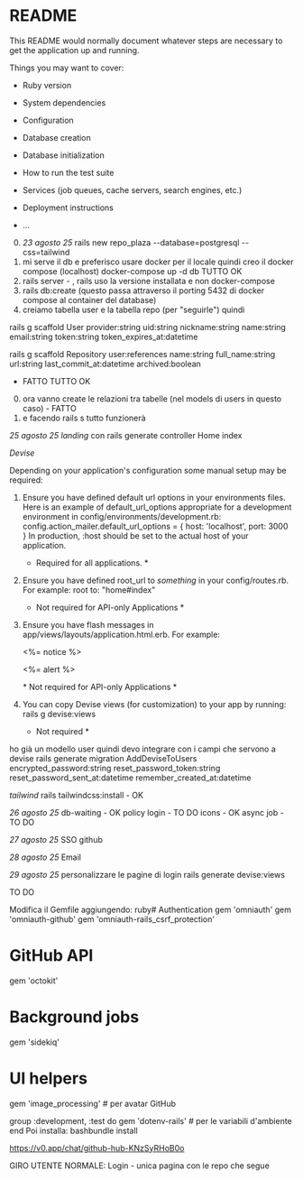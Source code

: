 # README

This README would normally document whatever steps are necessary to get the
application up and running.

Things you may want to cover:

* Ruby version

* System dependencies

* Configuration

* Database creation

* Database initialization

* How to run the test suite

* Services (job queues, cache servers, search engines, etc.)

* Deployment instructions

* ...

0. _23 agosto 25_ rails new repo_plaza --database=postgresql --css=tailwind
0. mi serve il db e preferisco usare docker per il locale
quindi creo il docker compose (localhost)
docker-compose up -d db TUTTO OK
0. rails server - , rails uso la versione installata e non docker-compose
0. rails db:create (questo passa attraverso il porting 5432 di docker compose al container del database)
0. creiamo tabella user e la tabella repo (per "seguirle")
quindi 

rails g scaffold User provider:string uid:string nickname:string name:string email:string token:string token_expires_at:datetime

rails g scaffold Repository user:references name:string full_name:string url:string last_commit_at:datetime archived:boolean

- FATTO TUTTO OK
0. ora vanno create le relazioni tra tabelle (nel models di users in questo caso) - FATTO
0. e facendo rails s tutto funzionerà



_25 agosto 25_
*landing* con rails generate controller Home index

*Devise*

Depending on your application's configuration some manual setup may be required:

  1. Ensure you have defined default url options in your environments files. Here
     is an example of default_url_options appropriate for a development environment
     in config/environments/development.rb:
       config.action_mailer.default_url_options = { host: 'localhost', port: 3000 }
     In production, :host should be set to the actual host of your application.
     * Required for all applications. *

  2. Ensure you have defined root_url to *something* in your config/routes.rb.
     For example:
       root to: "home#index"
     * Not required for API-only Applications *

  3. Ensure you have flash messages in app/views/layouts/application.html.erb.
     For example:
       <p class="notice"><%= notice %></p>
       <p class="alert"><%= alert %></p>
     * Not required for API-only Applications *

  4. You can copy Devise views (for customization) to your app by running:
       rails g devise:views
     * Not required *

ho già un modello user quindi devo integrare con i campi che servono a devise
rails generate migration AddDeviseToUsers encrypted_password:string reset_password_token:string reset_password_sent_at:datetime remember_created_at:datetime

*tailwind* rails tailwindcss:install - OK



_26 agosto 25_
db-waiting - OK
policy login - TO DO
icons - OK 
async job - TO DO

_27 agosto 25_
SSO github

_28 agosto 25_
Email 

_29 agosto 25_
personalizzare le pagine di login
rails generate devise:views




TO DO 

Modifica il Gemfile aggiungendo:
ruby# Authentication
gem 'omniauth'
gem 'omniauth-github'
gem 'omniauth-rails_csrf_protection'

# GitHub API
gem 'octokit'

# Background jobs
gem 'sidekiq'

# UI helpers
gem 'image_processing' # per avatar GitHub

group :development, :test do
  gem 'dotenv-rails' # per le variabili d'ambiente
end
Poi installa:
bashbundle install


https://v0.app/chat/github-hub-KNzSyRHoB0o


GIRO UTENTE NORMALE:
Login - unica pagina con le repo che segue 
